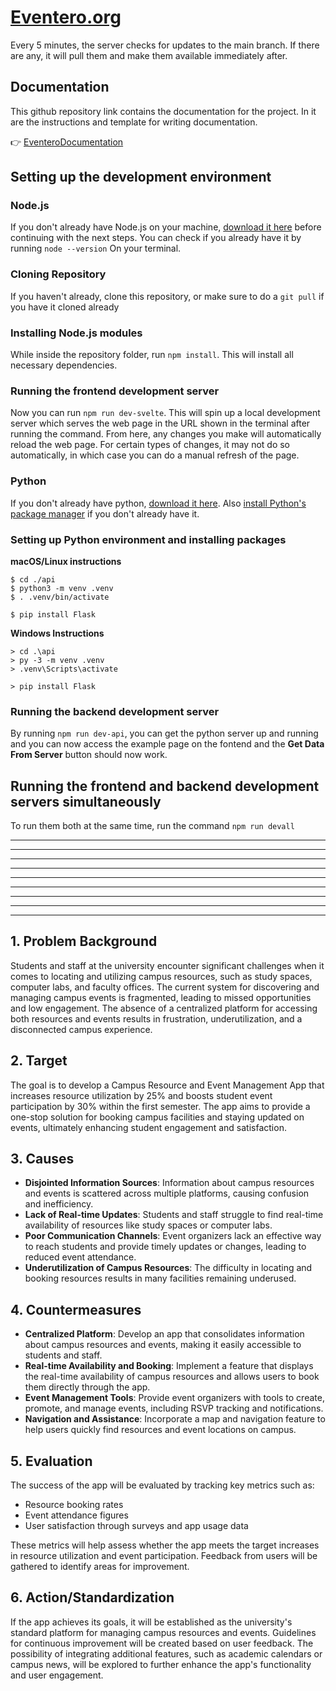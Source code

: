 # [Eventero.org](https://eventero.org)
Every 5 minutes, the server checks for updates to the main branch. If there are any, it will pull them and make them available immediately after.

## Documentation
This github repository link contains the documentation for the project. In it are the instructions and template for writing documentation.

👉  [EventeroDocumentation](https://github.com/SaucyRexy/EventeroDocumentation)

## Setting up the development environment

### Node.js
If you don't already have Node.js on your machine, [download it here](https://nodejs.org/en) before continuing with the next steps. You can check if you already have it by running `node --version` On your terminal.

### Cloning Repository
If you haven't already, clone this repository, or make sure to do a `git pull` if you have it cloned already

### Installing Node.js modules
While inside the repository folder, run `npm install`. This will install all necessary dependencies.

### Running the frontend development server
Now you can run `npm run dev-svelte`. This will spin up a local development server which serves
the web page in the URL shown in the terminal after running the command. From here, any changes you make will automatically reload the web page. For certain types of changes, it may not do so automatically, in which case you can do a manual refresh of the page.

### Python
If you don't already have python, [download it here](https://www.python.org/downloads/). Also [install
Python's package manager](https://pip.pypa.io/en/stable/installation/) if you don't already have it.

### Setting up Python environment and installing packages
**macOS/Linux instructions**
```
$ cd ./api
$ python3 -m venv .venv
$ . .venv/bin/activate

$ pip install Flask
```

**Windows Instructions**
```
> cd .\api
> py -3 -m venv .venv
> .venv\Scripts\activate

> pip install Flask
```

### Running the backend development server
By running `npm run dev-api`, you can get the python server up and running and you can now access
the example page on the fontend and the **Get Data From Server** button should now work.

## Running the frontend and backend development servers simultaneously
To run them both at the same time, run the command `npm run devall`

---
---
---
---
---
---
---
---
---

## 1. Problem Background

Students and staff at the university encounter significant challenges when it comes to locating and utilizing campus resources, such as study spaces, computer labs, and faculty offices. The current system for discovering and managing campus events is fragmented, leading to missed opportunities and low engagement. The absence of a centralized platform for accessing both resources and events results in frustration, underutilization, and a disconnected campus experience.

## 2. Target

The goal is to develop a Campus Resource and Event Management App that increases resource utilization by 25% and boosts student event participation by 30% within the first semester. The app aims to provide a one-stop solution for booking campus facilities and staying updated on events, ultimately enhancing student engagement and satisfaction.

## 3. Causes

- **Disjointed Information Sources**: Information about campus resources and events is scattered across multiple platforms, causing confusion and inefficiency.
- **Lack of Real-time Updates**: Students and staff struggle to find real-time availability of resources like study spaces or computer labs.
- **Poor Communication Channels**: Event organizers lack an effective way to reach students and provide timely updates or changes, leading to reduced event attendance.
- **Underutilization of Campus Resources**: The difficulty in locating and booking resources results in many facilities remaining underused.

## 4. Countermeasures

- **Centralized Platform**: Develop an app that consolidates information about campus resources and events, making it easily accessible to students and staff.
- **Real-time Availability and Booking**: Implement a feature that displays the real-time availability of campus resources and allows users to book them directly through the app.
- **Event Management Tools**: Provide event organizers with tools to create, promote, and manage events, including RSVP tracking and notifications.
- **Navigation and Assistance**: Incorporate a map and navigation feature to help users quickly find resources and event locations on campus.

## 5. Evaluation

The success of the app will be evaluated by tracking key metrics such as:

- Resource booking rates
- Event attendance figures
- User satisfaction through surveys and app usage data

These metrics will help assess whether the app meets the target increases in resource utilization and event participation. Feedback from users will be gathered to identify areas for improvement.

## 6. Action/Standardization

If the app achieves its goals, it will be established as the university's standard platform for managing campus resources and events. Guidelines for continuous improvement will be created based on user feedback. The possibility of integrating additional features, such as academic calendars or campus news, will be explored to further enhance the app's functionality and user engagement.
